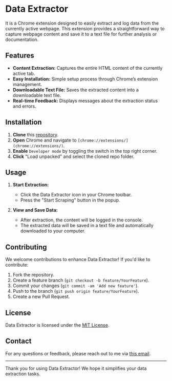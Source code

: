 # Data Extractor

It is a Chrome extension designed to easily extract and log data from the currently active webpage. This extension provides a straightforward way to capture webpage content and save it to a text file for further analysis or documentation.

## Features

- **Content Extraction:** Captures the entire HTML content of the currently active tab.
- **Easy Installation:** Simple setup process through Chrome’s extension management.
- **Downloadable Text File:** Saves the extracted content into a downloadable text file.
- **Real-time Feedback:** Displays messages about the extraction status and errors.

## Installation

1. **Clone** this [repository](https://github.com/mdazlaanzubair/chrome-ext-scrapy.git).
2. **Open** Chrome and navigate to `[chrome://extensions/](chrome://extensions/)`.
3. **Enable** `Developer mode` by toggling the switch in the top right corner.
4. **Click** "Load unpacked" and select the cloned repo folder.

## Usage

1. **Start Extraction:**

   - Click the Data Extractor icon in your Chrome toolbar.
   - Press the "Start Scraping" button in the popup.

2. **View and Save Data:**
   - After extraction, the content will be logged in the console.
   - The extracted data will be saved in a text file and automatically downloaded to your computer.

## Contributing

We welcome contributions to enhance Data Extractor! If you'd like to contribute:

1. Fork the repository.
2. Create a feature branch (`git checkout -b feature/YourFeature`).
3. Commit your changes (`git commit -am 'Add new feature'`).
4. Push to the branch (`git push origin feature/YourFeature`).
5. Create a new Pull Request.

## License

Data Extractor is licensed under the [MIT License](https://choosealicense.com/licenses/mit/#).

## Contact

For any questions or feedback, please reach out to me via [this email](mailto:mdazlaan1996@gmail.com).

---

Thank you for using Data Extractor! We hope it simplifies your data extraction tasks.
